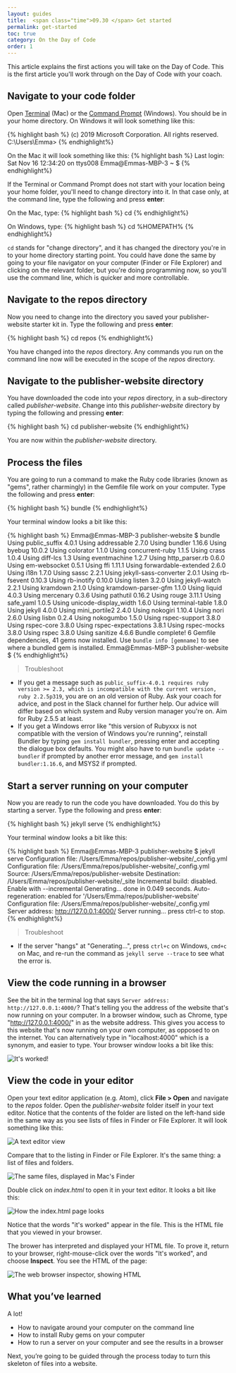 ```yaml
---
layout: guides
title:  <span class="time">09.30 </span> Get started
permalink: get-started
toc: true
category: On the Day of Code
order: 1
---
```

<!-- <span class="tag tag--draft">Not started</span> -->
<!-- <span class="tag tag--progress">In progress</span> -->
<!-- <span class="tag tag--review">Ready for review</span> -->
<!-- <span class="tag tag--approved">Approved</span> -->

<p class="content__abstract">
  This article explains the first actions you will take on the Day of Code. This is the first article you'll work through on the Day of Code with your coach.
</p>

## Navigate to your code folder

Open [Terminal](glossary#terminal) (Mac) or the [Command Prompt](glossary#command-prompt) (Windows). You should be in your home directory. On Windows it will look something like this:

{% highlight bash %}
  (c) 2019 Microsoft Corporation. All rights reserved.
  C:\Users\Emma>
{% endhighlight%}

On the Mac it will look something like this:
{% highlight bash %}
  Last login: Sat Nov 16 12:34:20 on ttys008
  Emma@Emmas-MBP-3 ~ $
{% endhighlight%}

If the Terminal or Command Prompt does not start with your location being your home folder, you'll need to change directory into it. In that case only, at the command line, type the following and press **enter**:

On the Mac, type:
{% highlight bash %}
  cd
{% endhighlight%}

On Windows, type:
{% highlight bash %}
  cd %HOMEPATH%
{% endhighlight%}

`cd` stands for "change directory", and it has changed the directory you're in to your home directory starting point. You could have done the same by going to your file navigator on your computer (Finder or File Explorer) and clicking on the relevant folder, but you're doing programming now, so you'll use the command line, which is quicker and more controllable.


## Navigate to the repos directory

Now you need to change into the directory you saved your publisher-website starter kit in. Type the following and press **enter**:

{% highlight bash %}
  cd repos
{% endhighlight%}

You have changed into the _repos_ directory. Any commands you run on the command line now will be executed in the scope of the _repos_ directory.

## Navigate to the publisher-website directory

You have downloaded the code into your _repos_ directory, in a sub-directory called _publisher-website_. Change into this _publisher-website_ directory by typing the following and pressing **enter**:

{% highlight bash %}
  cd publisher-website
{% endhighlight%}

You are now within the _publisher-website_ directory.

## Process the files

You are going to run a command to make the Ruby code libraries (known as "gems", rather charmingly) in the Gemfile file work on your computer. Type the following and press **enter**:

{% highlight bash %}
  bundle
{% endhighlight%}

Your terminal window looks a bit like this:

{% highlight bash %}
  Emma@Emmas-MBP-3 publisher-website $ bundle
  Using public_suffix 4.0.1
  Using addressable 2.7.0
  Using bundler 1.16.6
  Using byebug 10.0.2
  Using colorator 1.1.0
  Using concurrent-ruby 1.1.5
  Using crass 1.0.4
  Using diff-lcs 1.3
  Using eventmachine 1.2.7
  Using http_parser.rb 0.6.0
  Using em-websocket 0.5.1
  Using ffi 1.11.1
  Using forwardable-extended 2.6.0
  Using i18n 1.7.0
  Using sassc 2.2.1
  Using jekyll-sass-converter 2.0.1
  Using rb-fsevent 0.10.3
  Using rb-inotify 0.10.0
  Using listen 3.2.0
  Using jekyll-watch 2.2.1
  Using kramdown 2.1.0
  Using kramdown-parser-gfm 1.1.0
  Using liquid 4.0.3
  Using mercenary 0.3.6
  Using pathutil 0.16.2
  Using rouge 3.11.1
  Using safe_yaml 1.0.5
  Using unicode-display_width 1.6.0
  Using terminal-table 1.8.0
  Using jekyll 4.0.0
  Using mini_portile2 2.4.0
  Using nokogiri 1.10.4
  Using nori 2.6.0
  Using lisbn 0.2.4
  Using nokogumbo 1.5.0
  Using rspec-support 3.8.0
  Using rspec-core 3.8.0
  Using rspec-expectations 3.8.1
  Using rspec-mocks 3.8.0
  Using rspec 3.8.0
  Using sanitize 4.6.6
  Bundle complete! 6 Gemfile dependencies, 41 gems now installed.
  Use `bundle info [gemname]` to see where a bundled gem is installed.
  Emma@Emmas-MBP-3 publisher-website $
{% endhighlight%}

> <span class="content__learn-more">Troubleshoot<span>
* If you get a message such as `public_suffix-4.0.1 requires ruby version >= 2.3, which is incompatible with the current version, ruby 2.2.5p319`, you are on an old version of Ruby. Ask your coach for advice, and post in the Slack channel for further help. Our advice will differ based on which system and Ruby version manager you're on. Aim for Ruby 2.5.5 at least.
* If you get a Windows error like "this version of Rubyxxx is not compatible with the version of Windows you're running", reinstall Bundler by typing `gem install bundler`, pressing enter and accepting the dialogue box defaults. You might also have to run `bundle update --bundler` if prompted by another error message, and `gem install bundler:1.16.6`, and MSYS2 if prompted.

## Start a server running on your computer

Now you are ready to run the code you have downloaded. You do this by starting a server.  Type the following and press **enter**:

{% highlight bash %}
  jekyll serve
{% endhighlight%}

Your terminal window looks a bit like this:

{% highlight bash %}
  Emma@Emmas-MBP-3 publisher-website $ jekyll serve
  Configuration file: /Users/Emma/repos/publisher-website/_config.yml
  Configuration file: /Users/Emma/repos/publisher-website/_config.yml
              Source: /Users/Emma/repos/publisher-website
        Destination: /Users/Emma/repos/publisher-website/_site
  Incremental build: disabled. Enable with --incremental
        Generating... done in 0.049 seconds.
  Auto-regeneration: enabled for '/Users/Emma/repos/publisher-website'
  Configuration file: /Users/Emma/repos/publisher-website/_config.yml
      Server address: http://127.0.0.1:4000/
    Server running... press ctrl-c to stop.
{% endhighlight%}

> <span class="content__learn-more">Troubleshoot<span>
* If the server "hangs" at "Generating...", press `ctrl+c` on Windows, `cmd+c` on Mac, and re-run the command as `jekyll serve --trace` to see what the error is.

## View the code running in a browser

See the bit in the terminal log that says `Server address: http://127.0.0.1:4000/`? That's telling you the address of the website that's now running on your computer. In a browser window, such as Chrome, type "http://127.0.0.1:4000/" in as the website address. This gives you access to this website that's now running on your own computer, as opposed to on the internet. You can alternatively type in "localhost:4000" which is a synonym, and easier to type. Your browser window looks a bit like this:

![It's worked!](assets/images/its-worked.png)

## View the code in your editor

Open your text editor application (e.g. Atom), click **File > Open** and navigate to the _repos_ folder. Open the _publisher-website_ folder itself in your text editor. Notice that the contents of the folder are listed on the left-hand side in the same way as you see lists of files in Finder or File Explorer. It will look something like this:

![A text editor view](/assets/images/editor.png)

Compare that to the listing in Finder or File Explorer. It's the same thing: a list of files and folders.

![The same files, displayed in Mac's Finder](/assets/images/finder.png)

Double click on _index.html_ to open it in your text editor. It looks a bit like this:

![How the index.html page looks](/assets/images/index.png)

Notice that the words "it's worked" appear in the file. This is the HTML file that you viewed in your browser.

The brower has interpreted and displayed your HTML file. To prove it, return to your browser, right-mouse-click over the words "It's worked", and choose **Inspect**. You see the HTML of the page:

![The web browser inspector, showing HTML](/assets/images/inspector.png)

## What you’ve learned

A lot!

* How to navigate around your computer on the command line
* How to install Ruby gems on your computer
* How to run a server on your computer and see the results in a browser

Next, you’re going to be guided through the process today to turn this skeleton of files into a website.
